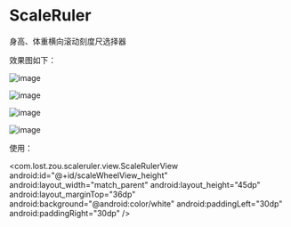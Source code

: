 # ScaleRuler
身高、体重横向滚动刻度尺选择器

效果图如下：

![image](https://github.com/ZBJDSBJ/ScaleRuler/blob/master/app/src/main/res/raw/scaleruler1.jpg)

![image](https://github.com/ZBJDSBJ/ScaleRuler/blob/master/app/src/main/res/raw/scaleruler2.jpg)

![image](https://github.com/ZBJDSBJ/ScaleRuler/blob/master/app/src/main/res/raw/scaleruler3.jpg)

![image](https://github.com/ZBJDSBJ/ScaleRuler/blob/master/app/src/main/res/raw/scaleruler4.jpg)


使用：

<com.lost.zou.scaleruler.view.ScaleRulerView
        android:id="@+id/scaleWheelView_height"
        android:layout_width="match_parent"
        android:layout_height="45dp"
        android:layout_marginTop="36dp"
        android:background="@android:color/white"
        android:paddingLeft="30dp"
        android:paddingRight="30dp" />
